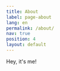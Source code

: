 ```yaml
---
title: About
label: page-about
lang: en
permalink: /about/
nav: true
position: 4
layout: default
---
```


Hey, it's me!
